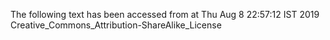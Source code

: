 The following text has been accessed from at Thu Aug 8 22:57:12 IST 2019
Creative_Commons_Attribution-ShareAlike_License
